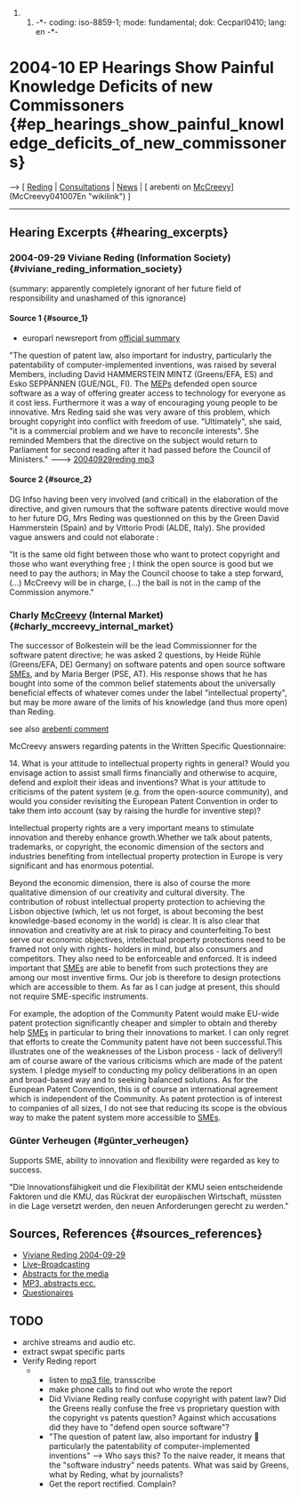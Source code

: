 1.  1.  -\*- coding: iso-8859-1; mode: fundamental; dok: Cecparl0410;
        lang: en -\*-

# 2004-10 EP Hearings Show Painful Knowledge Deficits of new Commissoners {#ep_hearings_show_painful_knowledge_deficits_of_new_commissoners}

\--\> \[ [ Reding](VivianeReding040929En "wikilink") \| [
Consultations](FfiiKonsultEn "wikilink") \| [
News](SwpatcninoEn "wikilink") \| [ arebenti on
[McCreevy](McCreevy "wikilink")](McCreevy041007En "wikilink") \]

------------------------------------------------------------------------

## Hearing Excerpts {#hearing_excerpts}

### 2004-09-29 Viviane Reding (Information Society) {#viviane_reding_information_society}

(summary: apparently completely ignorant of her future field of
responsibility and unashamed of this ignorance)

#### Source 1 {#source_1}

-   europarl newsreport from [official
    summary](http://www.europarl.eu.int/press/audicom2004/resume/040929_reding_EN.pdf "wikilink")

\"The question of patent law, also important for industry, particularly
the patentability of computer-implemented inventions, was raised by
several Members, including David HAMMERSTEIN MINTZ (Greens/EFA, ES) and
Esko SEPPÄNNEN (GUE/NGL, FI). The [MEPs](MEPs "wikilink") defended open
source software as a way of offering greater access to technology for
everyone as it cost less. Furthermore it was a way of encouraging young
people to be innovative. Mrs Reding said she was very aware of this
problem, which brought copyright into conflict with freedom of use.
\"Ultimately\", she said, \"it is a commercial problem and we have to
reconcile interests\". She reminded Members that the directive on the
subject would return to Parliament for second reading after it had
passed before the Council of Ministers.\" \-\--\> [20040929reding
mp3](http://80.200.251.166/public/epmp3/29-09%20Reding.mp3 "wikilink")

#### Source 2 {#source_2}

DG Infso having been very involved (and critical) in the elaboration of
the directive, and given rumours that the software patents directive
would move to her future DG, Mrs Reding was questionned on this by the
Green David Hammerstein (Spain) and by Vittorio Prodi (ALDE, Italy). She
provided vague answers and could not elaborate :

\"It is the same old fight between those who want to protect copyright
and those who want everything free ; I think the open source is good but
we need to pay the authors; in May the Council choose to take a step
forward, (\...) McCreevy will be in charge, (\...) the ball is not in
the camp of the Commission anymore.\"

### Charly [McCreevy](McCreevy "wikilink") (Internal Market) {#charly_mccreevy_internal_market}

The successor of Bolkestein will be the lead Commissionner for the
software patent directive; he was asked 2 questions, by Heide Rühle
(Greens/EFA, DE) Germany) on software patents and open source software
[SMEs](SMEs "wikilink"), and by Maria Berger (PSE, AT). His response
shows that he has bought into some of the common belief statements about
the universally beneficial effects of whatever comes under the label
\"intellectual property\", but may be more aware of the limits of his
knowledge (and thus more open) than Reding.

see also [ arebenti comment](McCreevy041007En "wikilink")

McCreevy answers regarding patents in the Written Specific
Questionnaire:

14\. What is your attitude to intellectual property rights in general?
Would you envisage action to assist small firms financially and
otherwise to acquire, defend and exploit their ideas and inventions?
What is your attitude to criticisms of the patent system (e.g. from the
open-source community), and would you consider revisiting the European
Patent Convention in order to take them into account (say by raising the
hurdle for inventive step)?

Intellectual property rights are a very important means to stimulate
innovation and thereby enhance growth.Whether we talk about patents,
trademarks, or copyright, the economic dimension of the sectors and
industries benefiting from intellectual property protection in Europe is
very significant and has enormous potential.

Beyond the economic dimension, there is also of course the more
qualitative dimension of our creativity and cultural diversity. The
contribution of robust intellectual property protection to achieving the
Lisbon objective (which, let us not forget, is about becoming the best
knowledge-based economy in the world) is clear. It is also clear that
innovation and creativity are at risk to piracy and counterfeiting.To
best serve our economic objectives, intellectual property protections
need to be framed not only with rights- holders in mind, but also
consumers and competitors. They also need to be enforceable and
enforced. It is indeed important that [SMEs](SMEs "wikilink") are able
to benefit from such protections they are among our most inventive
firms. Our job is therefore to design protections which are accessible
to them. As far as I can judge at present, this should not require
SME-specific instruments.

For example, the adoption of the Community Patent would make EU-wide
patent protection significantly cheaper and simpler to obtain and
thereby help [SMEs](SMEs "wikilink") in particular to bring their
innovations to market. I can only regret that efforts to create the
Community patent have not been successful.This illustrates one of the
weaknesses of the Lisbon process - lack of delivery!I am of course aware
of the various criticisms which are made of the patent system. I pledge
myself to conducting my policy deliberations in an open and broad-based
way and to seeking balanced solutions. As for the European Patent
Convention, this is of course an international agreement which is
independent of the Community. As patent protection is of interest to
companies of all sizes, I do not see that reducing its scope is the
obvious way to make the patent system more accessible to
[SMEs](SMEs "wikilink").

### Günter Verheugen {#günter_verheugen}

Supports SME, ability to innovation and flexibility were regarded as key
to success.

\"Die Innovationsfähigkeit und die Flexibilität der KMU seien
entscheidende Faktoren und die KMU, das Rückrat der europäischen
Wirtschaft, müssten in die Lage versetzt werden, den neuen Anforderungen
gerecht zu werden.\"

## Sources, References {#sources_references}

-   [ Viviane Reding 2004-09-29](VivianeReding040929En "wikilink")
-   [Live-Broadcasting](http://www.europarl.eu.int/press/audicom2004/index_en.htm "wikilink")
-   [Abstracts for the
    media](http://www2.europarl.eu.int/omk/sipade2?SAME_LEVEL=1&LEVEL=2&NAV=S&DETAIL=&PUBREF=-//EP//TEXT+PRESS+NR-INDEX-2004+0+DOC+XML+V0//EN "wikilink")
-   [MP3, abstracts
    ecc.](http://www.europarl.eu.int/press/audicom2004/programme_en.htm "wikilink")
-   [Questionaires](http://www.europarl.eu.int/hearings/commission/2004_comm/questionnaires_en.htm "wikilink")

## TODO

-   archive streams and audio etc.
-   extract swpat specific parts
-   Verify Reding report
    -   -   listen to [mp3
            file](http://80.200.251.166/public/epmp3/29-09%20Reding.mp3 "wikilink"),
            transscribe
        -   make phone calls to find out who wrote the report
        -   Did Viviane Reding really confuse copyright with patent law?
            Did the Greens really confuse the free vs proprietary
            question with the copyright vs patents question? Against
            which accusations did they have to \"defend open source
            software\"?
        -   \"The question of patent law, also important for industry 
            particularly the patentability of computer-implemented
            inventions\" \--\> Who says this? To the naive reader, it
            means that the \"software industry\" needs patents. What was
            said by Greens, what by Reding, what by journalists?
        -   Get the report rectified. Complain?

